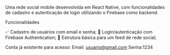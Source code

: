 Uma rede social mobile desenvolvida em React Native, com funcionalidades de cadastro e autenticação de login utilizando o Firebase como backend.

Funcionalidades

✅ Cadastro de usuários com email e senha;
🔐 Login/autenticação com Firebase Authentication;
👥 Estrutura básica para um feed de rede social;                       

 
Conta já existente para acesso: Email: usuario@gmail.com  Senha:1234

 
